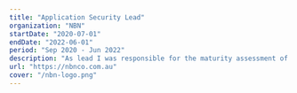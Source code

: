 ```yaml
---
title: "Application Security Lead"
organization: "NBN"
startDate: "2020-07-01"
endDate: "2022-06-01"
period: "Sep 2020 - Jun 2022"
description: "As lead I was responsible for the maturity assessment of application security program, roll-out of SAST and SCA to all critical applications, training developers on secure coding practices."
url: "https://nbnco.com.au"
cover: "/nbn-logo.png"
---
```



